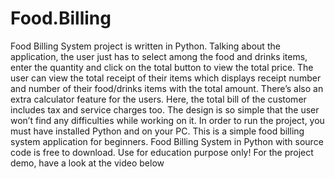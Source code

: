 # Food.Billing
Food Billing System project is written in Python. Talking about the application, the user just has to select among the food and drinks items, enter the quantity and click on the total button to view the total price.  The user can view the total receipt of their items which displays receipt number and number of their food/drinks items with the total amount. There’s also an extra calculator feature for the users. Here, the total bill of the customer includes tax and service charges too. The design is so simple that the user won’t find any difficulties while working on it.  In order to run the project, you must have installed Python and on your PC. This is a simple food billing system application for beginners. Food Billing System in Python with source code is free to download. Use for education purpose only! For the project demo, have a look at the video below
